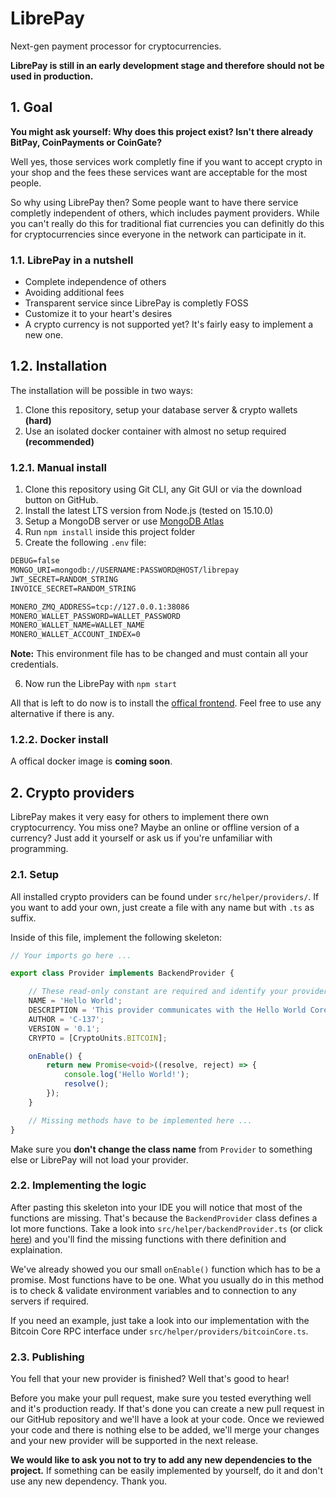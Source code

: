 # LibrePay
Next-gen payment processor for cryptocurrencies.

**LibrePay is still in an early development stage and therefore should not be used in production.**

## 1. Goal
**You might ask yourself: Why does this project exist? Isn't there already BitPay, CoinPayments or CoinGate?**

Well yes, those services work completly fine if you want to accept crypto in your shop and the fees these services want are acceptable for the most people.

So why using LibrePay then? Some people want to have there service completly independent of others, which includes payment providers. While you can't really do this for traditional fiat currencies you can definitly do this for cryptocurrencies since everyone in the network can participate in it.

### 1.1. LibrePay in a nutshell
* Complete independence of others
* Avoiding additional fees
* Transparent service since LibrePay is completly FOSS
* Customize it to your heart's desires
* A crypto currency is not supported yet? It's fairly easy to implement a new one.

## 1.2. Installation
The installation will be possible in two ways:
1. Clone this repository, setup your database server & crypto wallets **(hard)**
2. Use an isolated docker container with almost no setup required **(recommended)**

### 1.2.1. Manual install
1. Clone this repository using Git CLI, any Git GUI or via the download button on GitHub.
2. Install the latest LTS version from Node.js (tested on 15.10.0)
3. Setup a MongoDB server or use [MongoDB Atlas](https://www.mongodb.com/cloud/atlas)
4. Run `npm install` inside this project folder
5. Create the following `.env` file:
```txt
DEBUG=false
MONGO_URI=mongodb://USERNAME:PASSWORD@HOST/librepay
JWT_SECRET=RANDOM_STRING
INVOICE_SECRET=RANDOM_STRING

MONERO_ZMQ_ADDRESS=tcp://127.0.0.1:38086
MONERO_WALLET_PASSWORD=WALLET_PASSWORD
MONERO_WALLET_NAME=WALLET_NAME
MONERO_WALLET_ACCOUNT_INDEX=0
```
**Note:** This environment file has to be changed and must contain all your credentials.

6. Now run the LibrePay with `npm start`

All that is left to do now is to install the [offical frontend](https://github.com/InstantCodee/LibrePay-Frontend/tree/master). Feel free to use any alternative if there is any.

### 1.2.2. Docker install
A offical docker image is **coming soon**.

## 2. Crypto providers
LibrePay makes it very easy for others to implement there own cryptocurrency. You miss one? Maybe an online or offline version of a currency? Just add it yourself or ask us if you're unfamiliar with programming.

### 2.1. Setup
All installed crypto providers can be found under `src/helper/providers/`. If you want to add your own, just create a file with any name but with `.ts` as suffix.

Inside of this file, implement the following skeleton:
```ts
// Your imports go here ...

export class Provider implements BackendProvider {

    // These read-only constant are required and identify your provider.
    NAME = 'Hello World';
    DESCRIPTION = 'This provider communicates with the Hello World Core application.';
    AUTHOR = 'C-137';
    VERSION = '0.1';
    CRYPTO = [CryptoUnits.BITCOIN];

    onEnable() {
        return new Promise<void>((resolve, reject) => {
            console.log('Hello World!');
            resolve();
        });
    }

    // Missing methods have to be implemented here ...
}
```
Make sure you **don't change the class name** from `Provider` to something else or LibrePay will not load your provider.

### 2.2. Implementing the logic
After pasting this skeleton into your IDE you will notice that most of the functions are missing. That's because the `BackendProvider` class defines a lot more functions. Take a look into `src/helper/backendProvider.ts` (or click [here](https://github.com/InstantCodee/LibrePay-Backend/blob/master/src/helper/backendProvider.ts)) and you'll find the missing functions with there definition and explaination. 

We've already showed you our small `onEnable()` function which has to be a promise. Most functions have to be one. What you usually do in this method is to check & validate environment variables and to connection to any servers if required.

If you need an example, just take a look into our implementation with the Bitcoin Core RPC interface under `src/helper/providers/bitcoinCore.ts`.

### 2.3. Publishing
You fell that your new provider is finished? Well that's good to hear!

Before you make your pull request, make sure you tested everything well and it's production ready. If that's done you can create a new pull request in our GitHub repository and we'll have a look at your code. Once we reviewed your code and there is nothing else to be added, we'll merge your changes and your new provider will be supported in the next release.

**We would like to ask you not to try to add any new dependencies to the project.** If something can be easily implemented by yourself, do it and don't use any new dependency. Thank you.